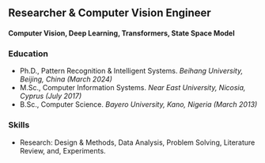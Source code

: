 ## Researcher & Computer Vision Engineer
#### Computer Vision, Deep Learning, Transformers, State Space Model

### Education
- Ph.D., Pattern Recognition & Intelligent Systems. _Beihang University, Beijing, China (March 2024)_
- M.Sc., Computer Information Systems. _Near East University, Nicosia, Cyprus (July 2017)_
- B.Sc., Computer Science. _Bayero University, Kano, Nigeria (March 2013)_

### Skills
 - Research: Design & Methods, Data Analysis, Problem Solving, Literature Review, and, Experiments.
